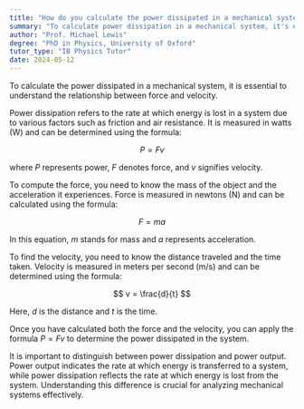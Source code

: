 ```yaml
---
title: "How do you calculate the power dissipated in a mechanical system?"
summary: "To calculate power dissipation in a mechanical system, it's essential to know the force applied and the velocity of the system."
author: "Prof. Michael Lewis"
degree: "PhD in Physics, University of Oxford"
tutor_type: "IB Physics Tutor"
date: 2024-05-12
---
```


To calculate the power dissipated in a mechanical system, it is essential to understand the relationship between force and velocity.

Power dissipation refers to the rate at which energy is lost in a system due to various factors such as friction and air resistance. It is measured in watts (W) and can be determined using the formula:

$$
P = Fv
$$

where $P$ represents power, $F$ denotes force, and $v$ signifies velocity.

To compute the force, you need to know the mass of the object and the acceleration it experiences. Force is measured in newtons (N) and can be calculated using the formula:

$$
F = ma
$$

In this equation, $m$ stands for mass and $a$ represents acceleration.

To find the velocity, you need to know the distance traveled and the time taken. Velocity is measured in meters per second (m/s) and can be determined using the formula:

$$
v = \frac{d}{t}
$$

Here, $d$ is the distance and $t$ is the time.

Once you have calculated both the force and the velocity, you can apply the formula $P = Fv$ to determine the power dissipated in the system.

It is important to distinguish between power dissipation and power output. Power output indicates the rate at which energy is transferred to a system, while power dissipation reflects the rate at which energy is lost from the system. Understanding this difference is crucial for analyzing mechanical systems effectively.
    
